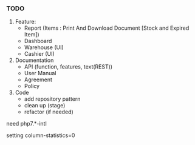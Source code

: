 ### TODO

1. Feature:
    - Report (Items : Print And Download Document [Stock and Expired Item])
    - Dashboard
    - Warehouse (UI)
    - Cashier (UI)
2. Documentation
    - API (function, features, text(REST))
    - User Manual
    - Agreement
    - Policy
3. Code
    - add repository pattern
    - clean up (stage)
    - refactor (if needed)

need php7.*-intl

setting column-statistics=0


